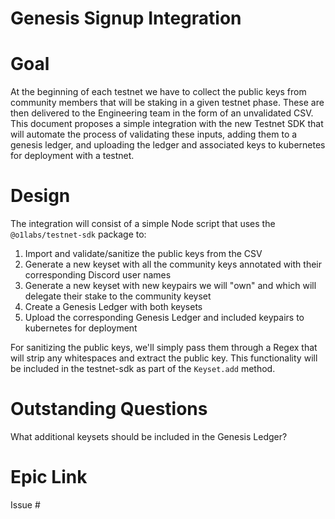 # Genesis Signup Integration


# Goal

At the beginning of each testnet we have to collect the public keys from community members that will be staking in a given testnet phase. These are then delivered to the Engineering team in the form of an unvalidated CSV. This document proposes a simple integration with the new Testnet SDK that will automate the process of validating these inputs, adding them to a genesis ledger, and uploading the ledger and associated keys to kubernetes for deployment with a testnet.

# Design

The integration will consist of a simple Node script that uses the `@o1labs/testnet-sdk` package to:

1. Import and validate/sanitize the public keys from the CSV
2. Generate a new keyset with all the community keys annotated with their corresponding Discord user names
3. Generate a new keyset with new keypairs we will "own" and which will delegate their stake to the community keyset
4. Create a Genesis Ledger with both keysets
5. Upload the corresponding Genesis Ledger and included keypairs to kubernetes for deployment

For sanitizing the public keys, we'll simply pass them through a Regex that will strip any whitespaces and extract the public key. This functionality will be included in the testnet-sdk as part of the `Keyset.add` method.

# Outstanding Questions

What additional keysets should be included in the Genesis Ledger?

# Epic Link

Issue #


